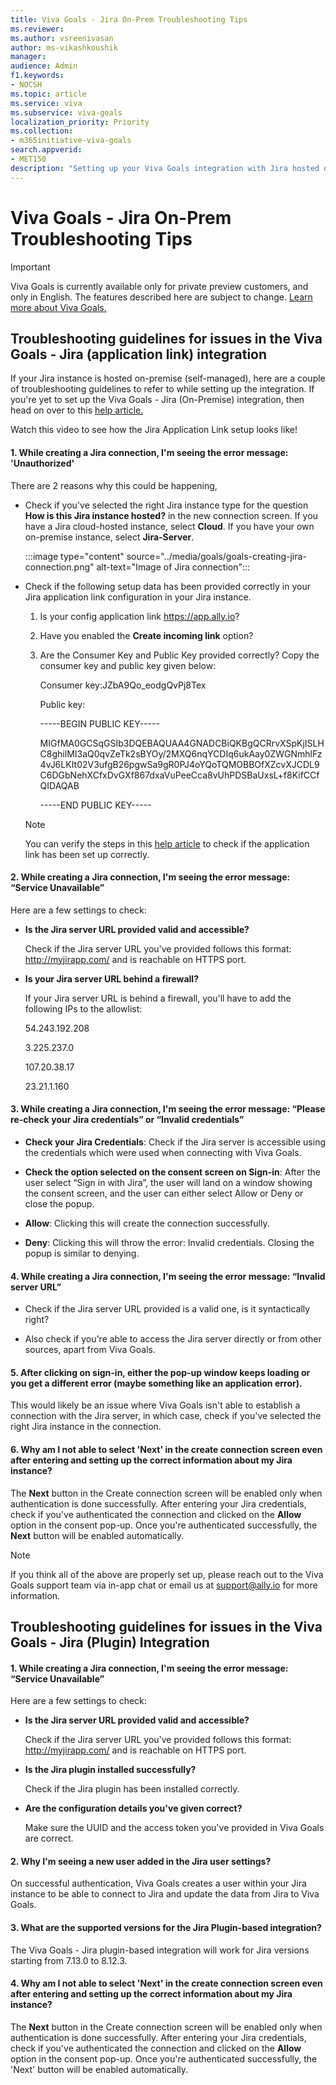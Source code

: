 ```yaml
---
title: Viva Goals - Jira On-Prem Troubleshooting Tips
ms.reviewer: 
ms.author: vsreenivasan
author: ms-vikashkoushik
manager: 
audience: Admin
f1.keywords:
- NOCSH
ms.topic: article
ms.service: viva
ms.subservice: viva-goals
localization_priority: Priority
ms.collection:  
- m365initiative-viva-goals  
search.appverid:
- MET150
description: "Setting up your Viva Goals integration with Jira hosted on premise with trouble shooting tips."
---
```


# Viva Goals - Jira On-Prem Troubleshooting Tips

> [!IMPORTANT]
> Viva Goals is currently available only for private preview customers, and only in English. The features described here are subject to change. [Learn more about Viva Goals.](https://go.microsoft.com/fwlink/?linkid=2189933)

## Troubleshooting guidelines for issues in the Viva Goals - Jira (application link) integration

If your Jira instance is hosted on-premise (self-managed), here are a couple of troubleshooting guidelines to refer to while setting up the integration. If you're yet to set up the Viva Goals - Jira (On-Premise) integration, then head on over to this [help article.](https://help.ally.io/en/articles/2285939-jira-integration)

Watch this video to see how the Jira  Application Link setup looks like!


#### 1. While creating a Jira connection, I'm seeing  the error message: 'Unauthorized'

There are 2 reasons why this could be happening,

- Check if you've selected the right Jira instance type for the question **How is this Jira instance hosted?** in the new connection screen. If you have a Jira cloud-hosted instance, select **Cloud**. If you have your own on-premise instance, select **Jira-Server**.  

    :::image type="content" source="../media/goals/goals-creating-jira-connection.png" alt-text="Image of Jira connection":::

- Check if the following setup data has been provided correctly in your Jira application link configuration in your Jira instance. 
    
    1. Is your config application link https://app.ally.io? 
    
    1. Have you enabled the **Create incoming link** option? 
    
    1. Are the Consumer Key and Public Key provided correctly? Copy the consumer key and public key given below: 
    
        Consumer key:JZbA9Qo_eodgQvPj8Tex
        
        Public key:
        
        -----BEGIN PUBLIC KEY-----
        
        MIGfMA0GCSqGSIb3DQEBAQUAA4GNADCBiQKBgQCRrvXSpKjISLHC8ghilMI3aQ0qvZeTk2sBYOy/2MXQ6nqYCDIq6ukAay0ZWGNmhlFz4vJ6LKIt02V3ufgB26pgwSa9gR0PJ4oYQoTQMOBBOfXZcvXJCDL9C6DGbNehXCfxDvGXf867dxaVuPeeCca8vUhPDSBaUxsL+f8KifCCfQIDAQAB
        
        -----END PUBLIC KEY-----

    > [!NOTE]
    > You can verify the steps in this [help article](https://help.ally.io/en/articles/2997829-jira-integration-setting-up-an-application-link) to check if the application link has been set up correctly.

#### 2. While creating a Jira connection, I'm seeing the error message: “Service Unavailable”

Here are a few settings to check: 

- **Is the Jira server URL provided valid and accessible?**  

    Check if the Jira server URL you've provided follows this format: http://myjirapp.com/ and is reachable on HTTPS port.  

- **Is your Jira server URL behind a firewall?**

    If your Jira server URL is behind a firewall, you'll have to add the following IPs to the allowlist:
 
    54.243.192.208 <p>
    3.225.237.0 <p>
    107.20.38.17 <p>
    23.21.1.160

#### 3. While creating a Jira connection, I'm seeing  the error message: “Please re-check your Jira credentials” or “Invalid credentials”

- **Check your Jira Credentials**: Check if the Jira server is accessible using the credentials which were used when connecting with Viva Goals. 

- **Check the option selected on the consent screen on Sign-in**: After the user select “Sign in with Jira”, the user will land on a window showing the consent screen, and the user can either select Allow or Deny or close the popup. 

- **Allow**: Clicking this will create the connection successfully. 

- **Deny**: Clicking this will throw the error: Invalid credentials. Closing the popup is similar to denying. 

#### 4. While creating a Jira connection, I'm seeing  the error message: “Invalid server URL”

- Check if the Jira server URL provided is a valid one, is it syntactically right? 

- Also check if you're able to access the Jira server directly or from other sources, apart from Viva Goals.

#### 5. After clicking on sign-in, either the pop-up window keeps loading or you get a different error (maybe something like an application error). 

This would likely be an issue where Viva Goals isn't able to establish a connection with the Jira server, in which case, check if you've selected the right Jira instance in the connection. 

#### 6. Why am I not able to select 'Next' in the create connection screen even after entering and setting up the correct information about my Jira instance? 

The **Next** button in the Create connection screen will be enabled only when authentication is done successfully. After entering your Jira credentials, check if you've authenticated the connection and clicked on the **Allow** option in the consent pop-up. Once you're authenticated successfully, the **Next** button will be enabled automatically. 

> [!NOTE]
> If you think all of the above are properly set up, please reach out to the Viva Goals support team via in-app chat or email us at support@ally.io for more information. 

## Troubleshooting guidelines for issues in the Viva Goals - Jira (Plugin) Integration

#### 1. While creating a Jira connection, I'm seeing the error message: “Service Unavailable”

Here are a few settings to check: 

- **Is the Jira server URL provided valid and accessible?** 

    Check if the Jira server URL you've provided follows this format: http://myjirapp.com/ and is reachable on HTTPS port. 

- **Is the Jira plugin installed successfully?**

    Check if the Jira plugin has been installed correctly. 

- **Are the configuration details you've given correct?**  

    Make sure the UUID and the access token you've provided in Viva Goals are correct. 

#### 2. Why I'm seeing a new user added in the Jira user settings? 

On successful authentication, Viva Goals creates a user within your Jira instance to be able to connect to Jira and update the data from Jira to Viva Goals. 

#### 3. What are the supported versions for the Jira Plugin-based integration? 

The Viva Goals - Jira plugin-based integration will work for Jira versions starting from 7.13.0 to 8.12.3. 

#### 4. Why am I not able to select 'Next' in the create connection screen even after entering and setting up the correct information about my Jira instance? 

The **Next** button in the Create connection screen will be enabled only when authentication is done successfully. After entering your Jira credentials, check if you've authenticated the connection and clicked on the **Allow** option in the consent pop-up. Once you're authenticated successfully, the 'Next' button will be enabled automatically. 